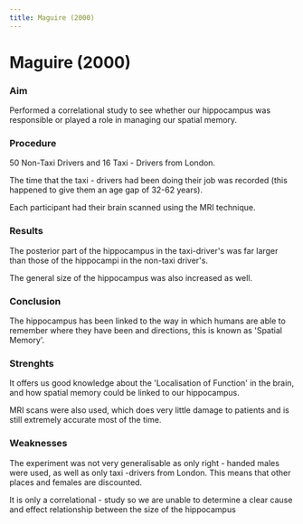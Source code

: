```yaml
---
title: Maguire (2000)
---
```

# Maguire (2000)

### Aim
Performed a correlational study to see whether our hippocampus was responsible or played a role in managing our spatial memory.

### Procedure
50 Non-Taxi Drivers and 16 Taxi - Drivers from London.

The time that the taxi - drivers had been doing their job was recorded (this happened to give them an age gap of 32-62 years).

Each participant had their brain scanned using the MRI technique.

### Results
The posterior part of the hippocampus in the taxi-driver's was far larger than those of the hippocampi in the non-taxi driver's.

The general size of the hippocampus was also increased as well.

### Conclusion
The hippocampus has been linked to the way in which humans are able to remember where they have been and directions, this is known as 'Spatial Memory'.

### Strenghts
It offers us good knowledge about the 'Localisation of Function' in the brain, and how spatial memory could be linked to our hippocampus.

MRI scans were also used, which does very little damage to patients and is still extremely accurate most of the time.

### Weaknesses
The experiment was not very generalisable as only right - handed males were used, as well as only taxi -drivers from London. This means that other places and females are discounted.

It is only a correlational - study so we are unable to determine a clear cause and effect relationship between the size of the hippocampus
